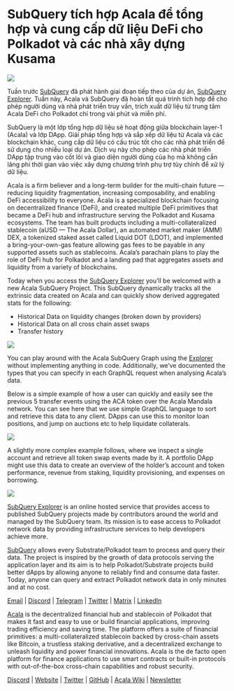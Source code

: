 # SubQuery tích hợp Acala để tổng hợp và cung cấp dữ liệu DeFi cho Polkadot và các nhà xây dựng Kusama

![](https://miro.medium.com/max/1400/1*cg4kJs0WEcyPP73EAtHomA.png)

Tuần trước [SubQuery](https://www.subquery.network/) đã phát hành giai đoạn tiếp theo của dự án, [SubQuery Explorer](https://explorer.subquery.network/). Tuần này, Acala và SubQuery đã hoàn tất quá trình tích hợp để cho phép người dùng và nhà phát triển truy vấn, trích xuất dữ liệu từ trung tâm Acala DeFi cho Polkadot chỉ trong vài phút và miễn phí.

SubQuery là một lớp tổng hợp dữ liệu sẽ hoạt động giữa blockchain layer-1 (Acala) và lớp DApp. Giải pháp tổng hợp và sắp xếp dữ liệu từ Acala và các blockchain khác, cung cấp dữ liệu có cấu trúc tốt cho các nhà phát triển để sử dụng cho nhiều loại dự án. Dịch vụ này cho phép các nhà phát triển DApp tập trung vào cốt lõi và giao diện người dùng của họ mà không cần lãng phí thời gian vào việc xây dựng chương trình phụ trợ tùy chỉnh để xử lý dữ liệu.

Acala is a firm believer and a long-term builder for the multi-chain future — reducing liquidity fragmentation, increasing composability, and enabling DeFi accessibility to everyone. Acala is a specialized blockchain focusing on decentralized finance (DeFi), and created multiple DeFi primitives that became a DeFi hub and infrastructure serving the Polkadot and Kusama ecosystems. The team has built products including a multi-collateralized stablecoin (aUSD — The Acala Dollar), an automated market maker (AMM) DEX, a tokenized staked asset called Liquid DOT (LDOT), and implemented a bring-your-own-gas feature allowing gas fees to be payable in any supported assets such as stablecoins. Acala’s parachain plans to play the role of DeFi hub for Polkadot and a landing pad that aggregates assets and liquidity from a variety of blockchains.

Today when you access the [SubQuery Explorer](https://explorer.subquery.network/) you’ll be welcomed with a new Acala SubQuery Project. This SubQuery dynamically tracks all the extrinsic data created on Acala and can quickly show derived aggregated stats for the following:

-   Historical Data on liquidity changes (broken down by providers)
-   Historical Data on all cross chain asset swaps
-   Transfer history

![](https://miro.medium.com/max/1400/0*sXPljA1RE754fuDQ)

You can play around with the Acala SubQuery Graph using the [Explorer](https://explorer.subquery.network/) without implementing anything in code. Additionally, we’ve documented the types that you can specify in each GraphQL request when analysing Acala’s data.

Below is a simple example of how a user can quickly and easily see the previous 5 transfer events using the ACA token over the Acala Mandala network. You can see here that we use simple GraphQL language to sort and retrieve this data to any client. DApps can use this to monitor loan positions, and jump on auctions etc to help liquidate collaterals.

![](https://miro.medium.com/max/1400/0*zlxPf2tz8DVX95kY)

A slightly more complex example follows, where we inspect a single account and retrieve all token swap events made by it. A portfolio DApp might use this data to create an overview of the holder’s account and token performance, revenue from staking, liquidity provisioning, and expenses on borrowing.

![](https://miro.medium.com/max/1400/0*hdTbn41vDvIYuv3_)

[SubQuery Explorer](https://explorer.subquery.network/) is an online hosted service that provides access to published SubQuery projects made by contributors around the world and managed by the SubQuery team. Its mission is to ease access to Polkadot network data by providing infrastructure services to help developers achieve more.

[SubQuery](https://www.subquery.network/) allows every Substrate/Polkadot team to process and query their data. The project is inspired by the growth of data protocols serving the application layer and its aim is to help Polkadot/Substrate projects build better dApps by allowing anyone to reliably find and consume data faster. Today, anyone can query and extract Polkadot network data in only minutes and at no cost.

[Email](mailto:hello@subquery.network) | [Discord](https://discord.com/invite/78zg8aBSMG) | [Telegram](https://t.me/subquerynetwork) | [Twitter](https://twitter.com/subquerynetwork) | [Matrix](https://matrix.to/#/#subquery:matrix.org) | [LinkedIn](https://www.linkedin.com/company/subquery)

[Acala](http://acala.network/) is the decentralized financial hub and stablecoin of Polkadot that makes it fast and easy to use or build financial applications, improving trading efficiency and saving time. The platform offers a suite of financial primitives: a multi-collateralized stablecoin backed by cross-chain assets like Bitcoin, a trustless staking derivative, and a decentralized exchange to unleash liquidity and power financial innovations. Acala is the de facto open platform for finance applications to use smart contracts or built-in protocols with out-of-the-box cross-chain capabilities and robust security.

[Discord](https://discord.gg/vdbFVCH) | [Website](https://acala.network/) | [Twitter](https://twitter.com/AcalaNetwork) | [GitHub](https://github.com/AcalaNetwork/Acala) | [Acala Wiki](https://github.com/AcalaNetwork/Acala/wiki) | [Newsletter](https://share.hsforms.com/1X9RxkXk-R62I0VNbATaDXw4h8qc)